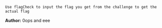 `Use flagCheck to input the flag you get from the challenge to get the actual flag`

**Author:** 0ops and eee